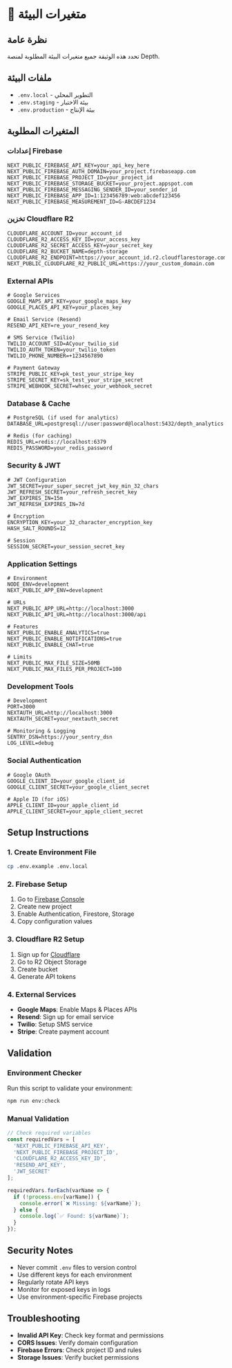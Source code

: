 # 🔐 متغيرات البيئة

## نظرة عامة
تحدد هذه الوثيقة جميع متغيرات البيئة المطلوبة لمنصة Depth.

## ملفات البيئة
- `.env.local` - التطوير المحلي
- `.env.staging` - بيئة الاختبار  
- `.env.production` - بيئة الإنتاج

## المتغيرات المطلوبة

### إعدادات Firebase
```env
NEXT_PUBLIC_FIREBASE_API_KEY=your_api_key_here
NEXT_PUBLIC_FIREBASE_AUTH_DOMAIN=your_project.firebaseapp.com
NEXT_PUBLIC_FIREBASE_PROJECT_ID=your_project_id
NEXT_PUBLIC_FIREBASE_STORAGE_BUCKET=your_project.appspot.com
NEXT_PUBLIC_FIREBASE_MESSAGING_SENDER_ID=your_sender_id
NEXT_PUBLIC_FIREBASE_APP_ID=1:123456789:web:abcdef123456
NEXT_PUBLIC_FIREBASE_MEASUREMENT_ID=G-ABCDEF1234
```

### تخزين Cloudflare R2
```env
CLOUDFLARE_ACCOUNT_ID=your_account_id
CLOUDFLARE_R2_ACCESS_KEY_ID=your_access_key
CLOUDFLARE_R2_SECRET_ACCESS_KEY=your_secret_key
CLOUDFLARE_R2_BUCKET_NAME=depth-storage
CLOUDFLARE_R2_ENDPOINT=https://your_account_id.r2.cloudflarestorage.com
NEXT_PUBLIC_CLOUDFLARE_R2_PUBLIC_URL=https://your_custom_domain.com
```

### External APIs
```env
# Google Services
GOOGLE_MAPS_API_KEY=your_google_maps_key
GOOGLE_PLACES_API_KEY=your_places_key

# Email Service (Resend)
RESEND_API_KEY=re_your_resend_key

# SMS Service (Twilio)
TWILIO_ACCOUNT_SID=ACyour_twilio_sid
TWILIO_AUTH_TOKEN=your_twilio_token
TWILIO_PHONE_NUMBER=+1234567890

# Payment Gateway
STRIPE_PUBLIC_KEY=pk_test_your_stripe_key
STRIPE_SECRET_KEY=sk_test_your_stripe_secret
STRIPE_WEBHOOK_SECRET=whsec_your_webhook_secret
```

### Database & Cache
```env
# PostgreSQL (if used for analytics)
DATABASE_URL=postgresql://user:password@localhost:5432/depth_analytics

# Redis (for caching)
REDIS_URL=redis://localhost:6379
REDIS_PASSWORD=your_redis_password
```

### Security & JWT
```env
# JWT Configuration
JWT_SECRET=your_super_secret_jwt_key_min_32_chars
JWT_REFRESH_SECRET=your_refresh_secret_key
JWT_EXPIRES_IN=15m
JWT_REFRESH_EXPIRES_IN=7d

# Encryption
ENCRYPTION_KEY=your_32_character_encryption_key
HASH_SALT_ROUNDS=12

# Session
SESSION_SECRET=your_session_secret_key
```

### Application Settings
```env
# Environment
NODE_ENV=development
NEXT_PUBLIC_APP_ENV=development

# URLs
NEXT_PUBLIC_APP_URL=http://localhost:3000
NEXT_PUBLIC_API_URL=http://localhost:3000/api

# Features
NEXT_PUBLIC_ENABLE_ANALYTICS=true
NEXT_PUBLIC_ENABLE_NOTIFICATIONS=true
NEXT_PUBLIC_ENABLE_CHAT=true

# Limits
NEXT_PUBLIC_MAX_FILE_SIZE=50MB
NEXT_PUBLIC_MAX_FILES_PER_PROJECT=100
```

### Development Tools
```env
# Development
PORT=3000
NEXTAUTH_URL=http://localhost:3000
NEXTAUTH_SECRET=your_nextauth_secret

# Monitoring & Logging
SENTRY_DSN=https://your_sentry_dsn
LOG_LEVEL=debug
```

### Social Authentication
```env
# Google OAuth
GOOGLE_CLIENT_ID=your_google_client_id
GOOGLE_CLIENT_SECRET=your_google_client_secret

# Apple ID (for iOS)
APPLE_CLIENT_ID=your_apple_client_id
APPLE_CLIENT_SECRET=your_apple_client_secret
```

## Setup Instructions

### 1. Create Environment File
```bash
cp .env.example .env.local
```

### 2. Firebase Setup
1. Go to [Firebase Console](https://console.firebase.google.com)
2. Create new project
3. Enable Authentication, Firestore, Storage
4. Copy configuration values

### 3. Cloudflare R2 Setup
1. Sign up for [Cloudflare](https://cloudflare.com)
2. Go to R2 Object Storage
3. Create bucket
4. Generate API tokens

### 4. External Services
- **Google Maps**: Enable Maps & Places APIs
- **Resend**: Sign up for email service
- **Twilio**: Setup SMS service
- **Stripe**: Create payment account

## Validation

### Environment Checker
Run this script to validate your environment:
```bash
npm run env:check
```

### Manual Validation
```javascript
// Check required variables
const requiredVars = [
  'NEXT_PUBLIC_FIREBASE_API_KEY',
  'NEXT_PUBLIC_FIREBASE_PROJECT_ID',
  'CLOUDFLARE_R2_ACCESS_KEY_ID',
  'RESEND_API_KEY',
  'JWT_SECRET'
];

requiredVars.forEach(varName => {
  if (!process.env[varName]) {
    console.error(`❌ Missing: ${varName}`);
  } else {
    console.log(`✅ Found: ${varName}`);
  }
});
```

## Security Notes
- Never commit `.env` files to version control
- Use different keys for each environment
- Regularly rotate API keys
- Monitor for exposed keys in logs
- Use environment-specific Firebase projects

## Troubleshooting
- **Invalid API Key**: Check key format and permissions
- **CORS Issues**: Verify domain configuration
- **Firebase Errors**: Check project ID and rules
- **Storage Issues**: Verify bucket permissions
